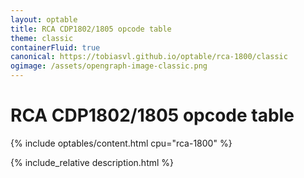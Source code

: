 ```yaml
---
layout: optable
title: RCA CDP1802/1805 opcode table
theme: classic
containerFluid: true
canonical: https://tobiasvl.github.io/optable/rca-1800/classic
ogimage: /assets/opengraph-image-classic.png
---
```


<h1>RCA CDP1802/<span class="variant">1805</span> opcode table<!-- (<a href="{{ "/Opcodes.json" | relative_url }}">JSON</a>)--></h1>

{% include optables/content.html cpu="rca-1800" %}

{% include_relative description.html %}

